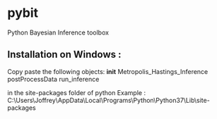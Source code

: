 # pybit
Python Bayesian Inference toolbox

Installation on Windows : 
--------------------------

Copy paste the following objects: 
__init__
Metropolis_Hastings_Inference
postProcessData
run_inference

in the site-packages folder of python 
Example : 
C:\Users\Joffrey\AppData\Local\Programs\Python\Python37\Lib\site-packages